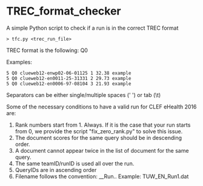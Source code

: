 # TREC_format_checker
A simple Python script to check if a run is in the correct TREC format


```
> tfc.py <trec_run_file>
```

TREC format is the following:
<queryID> Q0 <docname> <rank> <score> <teamID>

Examples:
```
5 Q0 clueweb12-enwp02-06-01125 1 32.38 example
5 Q0 clueweb12-en0011-25-31331 2 29.73 example
5 Q0 clueweb12-en0006-97-08104 3 21.93 example
```

Separators can be either single/multiple spaces (' ') or tab (\t)


Some of the necessary conditions to have a valid run for CLEF eHealth 2016 are:

1. Rank numbers start from 1. Always. If it is the case that your run starts from 0, we provide the script  "fix_zero_rank.py" to solve this issue.
2. The document scores for the same query should be in descending order.
3. A document cannot appear twice in the list of document for the same query.
4. The same teamID/runID is used all over the run.
5. QueryIDs are in ascending order
6. Filename follows the convention: <TeamName>_<QueryLanguage>_Run<RunNumber>.<FileFormat>. Example: TUW_EN_Run1.dat

